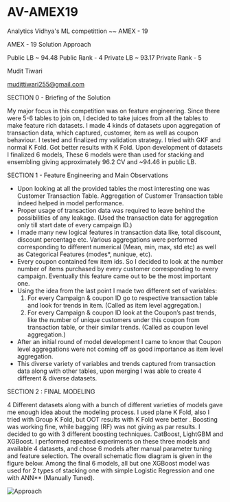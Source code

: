 # AV-AMEX19
Analytics Vidhya's ML competittion ~~ AMEX - 19 


AMEX - 19 Solution Approach 

Public LB ~ 94.48
Public Rank - 4
Private LB ~ 93.17
Private Rank - 5

Mudit Tiwari

mudittiwari255@gmail.com


SECTION 0 - Briefing of the Solution

My major focus in this competition was on feature engineering. Since there were 5-6 tables to join on, I decided to take juices from all the tables to make feature rich datasets. I made 4 kinds of datasets upon aggregation of transaction data, which captured, customer, item as well as coupon behaviour. I tested and finalized my validation strategy. I tried with GKF and normal K Fold. Got better results with K Fold. Upon development of datasets I finalized 6 models, These 6 models were than used for stacking and ensembling giving approximately 96.2   CV and ~94.46 in public LB.


SECTION 1 -  Feature Engineering and Main Observations 

- Upon looking at all the provided tables the most interesting one was Customer Transaction Table. Aggregation of Customer Transaction table indeed helped in model performance. 
- Proper usage of transaction data was required to leave behind the possibilities of any leakage. (Used the transaction data for aggregation only till start date of every campaign ID.)
- I made many new logical features in transaction data like, total discount, discount percentage etc.
Various aggregations were performed corresponding to different numerical (Mean, min, max, std etc) as well as Categorical Features (modes*, nunique,  etc).
- Every coupon contained few item ids. So I decided to look at the number number of items purchased by every customer corresponding to every campaign. Eventually this feature came out to be the most important one. 
- Using the idea from the last point I made two different set of variables:
  1. For every Campaign & coupon ID go to respective transaction table and look for trends in item. (Called as item level aggregation.)
  2. For every Campaign & coupon ID look at the Coupon’s past trends, like the number of unique customers under this coupon from transaction table, or their similar trends.
(Called as coupon level aggregation.) 
- After an initial round of model development I came to know that  Coupon level aggregations were not coming off as good importance as item level aggregation. 
- This diverse variety of variables and trends captured from transaction data along with other tables, upon merging I was able to create 4 different & diverse datasets.


SECTION 2 : FINAL MODELING

4 Different datasets along with a bunch of different varieties of models gave me enough idea about the modeling process. I used plane K Fold, also I tried with Group K Fold, but OOT results with K Fold were better . Boosting was working fine, while bagging (RF) was not giving as par results. I decided to go with 3 different boosting techniques. CatBoost, LightGBM and XGBoost. I performed repeated experiments on these three models and available 4 datasets, and chose 6  models after manual parameter tuning and feature selection. The overall schematic flow diagram is given in the figure below. Among the final 6 models, all but one XGBoost model was used for 2 types of stacking one with simple Logistic Regression and one with ANN** (Manually Tuned).

![Approach](img.png)

